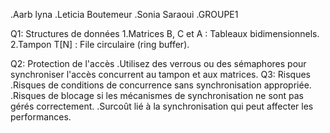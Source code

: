 .Aarb lyna   .Leticia Boutemeur     .Sonia Saraoui .GROUPE1
 

Q1:  Structures de données
1.Matrices B, C et A :
  Tableaux bidimensionnels.
2.Tampon T[N] :
  File circulaire (ring buffer).

Q2:   Protection de l'accès
.Utilisez des verrous ou des sémaphores pour synchroniser l'accès concurrent au tampon et aux matrices.
Q3:  Risques
.Risques de conditions de concurrence sans synchronisation appropriée.
.Risques de blocage si les mécanismes de synchronisation ne sont pas gérés correctement.
.Surcoût lié à la synchronisation qui peut affecter les performances.
